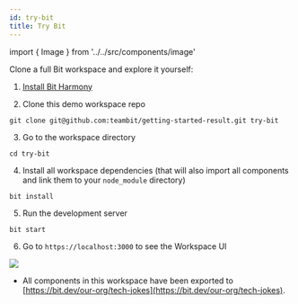 ```yaml
---
id: try-bit
title: Try Bit
---
```


import { Image } from '../../src/components/image'

Clone a full Bit workspace and explore it yourself:

1. [Install Bit Harmony](https://harmony-docs.bit.dev/introduction/installation)

2. Clone this demo workspace repo

```shell
git clone git@github.com:teambit/getting-started-result.git try-bit
```

3. Go to the workspace directory

```
cd try-bit
```

4. Install all workspace dependencies (that will also import all components and link them to your `node_module` directory)

```shell
bit install
```

5. Run the development server

```shell
bit start
```

6. Go to `https://localhost:3000` to see the Workspace UI

<Image src="/img/tech_jokes.png" />

<br />

- All components in this workspace have been exported to [https://bit.dev/our-org/tech-jokes](https://bit.dev/our-org/tech-jokes).

